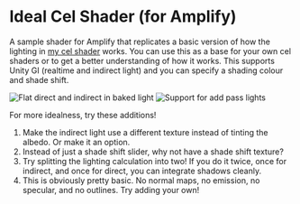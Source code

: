 # Ideal Cel Shader (for Amplify)

A sample shader for Amplify that replicates a basic version of how the lighting in [my cel shader](https://gitlab.com/s-ilent/SCSS) works. You can use this as a base for your own cel shaders or to get a better understanding of how it works. This supports Unity GI (realtime and indirect light) and you can specify a shading colour and shade shift.

![Flat direct and indirect in baked light](https://user-images.githubusercontent.com/16026653/129590333-03e41486-8a3b-4b46-80ef-3dcdb8268769.jpg)
![Support for add pass lights](https://user-images.githubusercontent.com/16026653/129590340-036b6702-60a5-48c3-b6d8-91be1df69ea6.jpg)


For more idealness, try these additions! 
1. Make the indirect light use a different texture instead of tinting the albedo. Or make it an option.
2. Instead of just a shade shift slider, why not have a shade shift texture?
3. Try splitting the lighting calculation into two! If you do it twice, once for indirect, and once for direct, you can integrate shadows cleanly. 
4. This is obviously pretty basic. No normal maps, no emission, no specular, and no outlines. Try adding your own!
